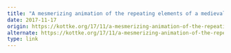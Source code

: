 ```yaml
---
title: "A mesmerizing animation of the repeating elements of a medieval cathedral"
date: 2017-11-17
origin: https://kottke.org/17/11/a-mesmerizing-animation-of-the-repeating-elements-of-a-medieval-cathedral
alternate: https://kottke.org/17/11/a-mesmerizing-animation-of-the-repeating-elements-of-a-medieval-cathedral
type: link
---
```


